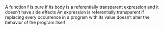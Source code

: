 A function f is pure if its body is a referentially transparent expression and it doesn’t have side effects
An expression is referentially transparent if replacing every occurrence in
a program with its value doesn’t alter the behavior of the program itself
